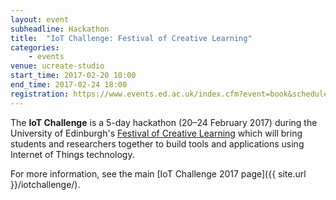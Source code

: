 ```yaml
---
layout: event
subheadline: Hackathon
title:  "IoT Challenge: Festival of Creative Learning"
categories:
    - events
venue: ucreate-studio
start_time: 2017-02-20 10:00
end_time: 2017-02-24 18:00
registration: https://www.events.ed.ac.uk/index.cfm?event=book&scheduleId=23205
---
```


The **IoT Challenge** is a 5-day hackathon (20&ndash;24 February 2017) during the University of Edinburgh's [Festival of Creative Learning](http://www.festivalofcreativelearning.ed.ac.uk) which will bring students and researchers together to build tools and applications using Internet of Things technology.

For more information, see the main [IoT Challenge 2017 page]({{ site.url }}/iotchallenge/).


